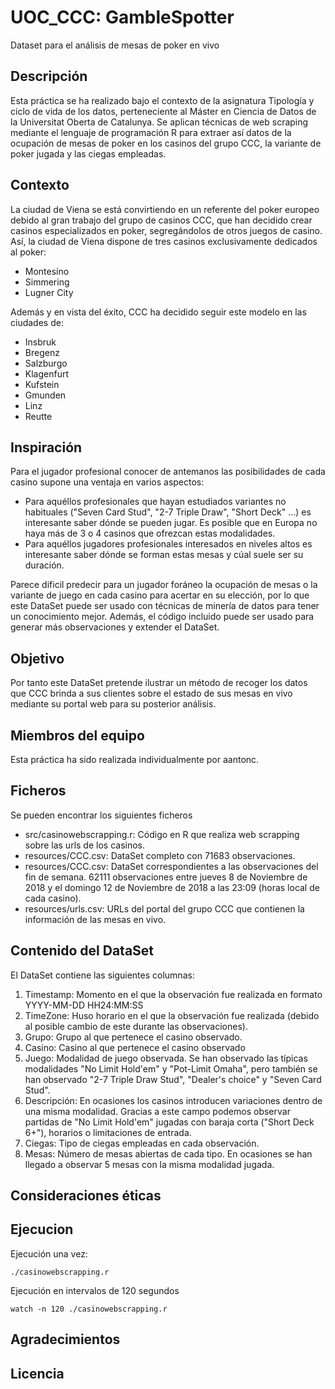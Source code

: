 # UOC_CCC: GambleSpotter

Dataset para el análisis de mesas de poker en vivo

## Descripción

Esta práctica se ha realizado bajo el contexto de la asignatura Tipología y ciclo de vida de los datos, perteneciente al Máster en Ciencia de Datos de la Universitat Oberta de Catalunya. Se aplican técnicas de web scraping mediante el lenguaje de programación R para extraer así datos de la ocupación de mesas de poker en los casinos del grupo CCC, la variante de poker jugada y las ciegas empleadas.

## Contexto

La ciudad de Viena se está convirtiendo en un referente del poker europeo debido al gran trabajo del grupo de casinos CCC, que han decidido crear casinos especializados en poker, segregándolos de otros juegos de casino. Así, la ciudad de Viena dispone de tres casinos exclusivamente dedicados al poker:

- Montesino
- Simmering
- Lugner City

Además y en vista del éxito, CCC ha decidido seguir este modelo en las ciudades de:

- Insbruk
- Bregenz
- Salzburgo
- Klagenfurt
- Kufstein
- Gmunden
- Linz
- Reutte

## Inspiración

Para el jugador profesional conocer de antemanos las posibilidades de cada casino supone una ventaja en varios aspectos:

- Para aquéllos profesionales que hayan estudiados variantes no habituales ("Seven Card Stud", "2-7 Triple Draw", "Short Deck" ...) es interesante saber dónde se pueden jugar. Es posible que en Europa no haya más de 3 o 4 casinos que ofrezcan estas modalidades.
- Para aquéllos jugadores profesionales interesados en niveles altos es interesante saber dónde se forman estas mesas y cúal suele ser su duración.

Parece dificil predecir para un jugador foráneo la ocupación de mesas o la variante de juego en cada casino para acertar en su elección, por lo que este DataSet puede ser usado con técnicas de minería de datos para tener un conocimiento mejor. Además, el código incluido puede ser usado para generar más observaciones y extender el DataSet.

## Objetivo

Por tanto este DataSet pretende ilustrar un método de recoger los datos que CCC brinda a sus clientes sobre el estado de sus mesas en vivo mediante su portal web para su posterior análisis. 

## Miembros del equipo

Esta práctica ha sido realizada individualmente por aantonc.

## Ficheros

Se pueden encontrar los siguientes ficheros

* src/casinowebscrapping.r: Código en R que realiza web scrapping sobre las urls de los casinos.
* resources/CCC.csv: DataSet completo con 71683 observaciones.
* resources/CCC.csv: DataSet correspondientes a las observaciones del fin de semana. 62111 observaciones entre jueves 8 de Noviembre de 2018 y el domingo 12 de Noviembre de 2018 a las 23:09 (horas local de cada casino).
* resources/urls.csv: URLs del portal del grupo CCC que contienen la información de las mesas en vivo.

## Contenido del DataSet

El DataSet contiene las siguientes columnas:

1. Timestamp: Momento en el que la observación fue realizada en formato YYYY-MM-DD HH24:MM:SS
2. TimeZone: Huso horario en el que la observación fue realizada (debido al posible cambio de este durante las observaciones).
3. Grupo: Grupo al que pertenece el casino observado.
4. Casino: Casino al que pertenece el casino observado
5. Juego: Modalidad de juego observada. Se han observado las típicas modalidades "No Limit Hold'em" y "Pot-Limit Omaha", pero también se han observado "2-7 Triple Draw Stud", "Dealer's choice" y "Seven Card Stud".
6. Descripción: En ocasiones los casinos introducen variaciones dentro de una misma modalidad. Gracias a este campo podemos observar partidas de "No Limit Hold'em" jugadas con baraja corta ("Short Deck 6+"), horarios o limitaciones de entrada.
7. Ciegas: Tipo de ciegas empleadas en cada observación.
8. Mesas: Número de mesas abiertas de cada tipo. En ocasiones se han llegado a observar 5 mesas con la misma modalidad jugada.

## Consideraciones éticas

## Ejecucion

Ejecución una vez:

```
./casinowebscrapping.r
```

Ejecución en intervalos de 120 segundos

```
watch -n 120 ./casinowebscrapping.r
```

## Agradecimientos



## Licencia


